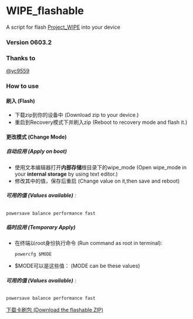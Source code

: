 # WIPE_flashable
A script for flash [Project_WIPE](https://github.com/yc9559/cpufreq-interactive-opt) into your device

### Version 0603.2

### Thanks to
[@yc9559](https://github.com/yc9559)

### How to use
#### 刷入 (Flash)
-   下载zip到你的设备中 
    (Download zip to your device.)
-   重启到Recovery模式下并刷入zip
    (Reboot to recovery mode and flash it.)
#### 更改模式 (Change Mode)
##### 自动应用 (Apply on boot)
-   使用文本编辑器打开**内部存储**根目录下的wipe_mode
    (Open wipe_mode in your **internal storage** by using text editor.)
-   修改其中的值，保存后重启
    (Change value on it,then save and reboot)
###### ***可用的值 (Values available)*** :
    powersave balance performance fast

##### 临时应用 (Temporary Apply)
-   在终端以root身份执行命令
    (Run command as root in terminal): 
    ```shell
    powercfg $MODE
    ```
-   $MODE可以是这些值：
    (MODE can be these values)

###### ***可用的值 (Values available)*** :
    powersave balance performance fast

[下载卡刷包 (Download the flashable ZIP)](https://github.com/cjybyjk/WIPE_flashable/releases)
